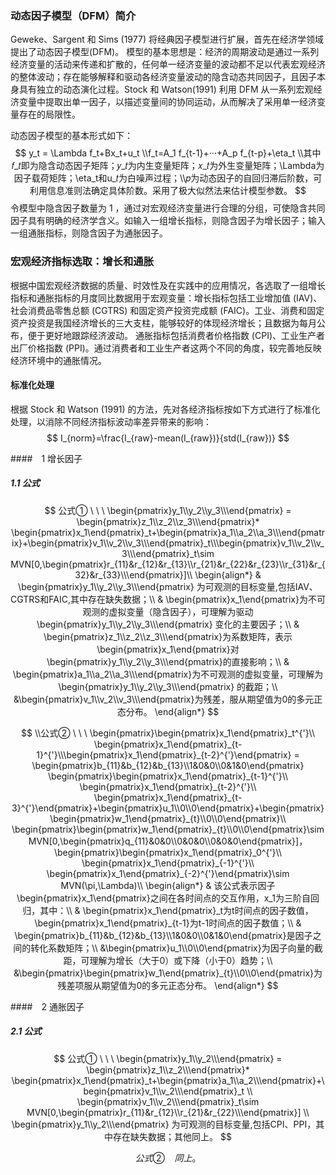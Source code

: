 ### 动态因子模型（DFM）简介

Geweke、Sargent 和 Sims (1977) 将经典因子模型进行扩展，首先在经济学领域提出了动态因子模型(DFM)。 模型的基本思想是：经济的周期波动是通过一系列经济变量的活动来传递和扩散的，任何单一经济变量的波动都不足以代表宏观经济的整体波动；存在能够解释和驱动各经济变量波动的隐含动态共同因子，且因子本身具有独立的动态演化过程。Stock 和 Watson(1991) 利用 DFM 从一系列宏观经济变量中提取出单一因子，以描述变量间的协同运动，从而解决了采用单一经济变量存在的局限性。 

动态因子模型的基本形式如下：
$$
y_t = \Lambda f_t+Bx_t+u_t
\\f_t=A_1 f_{t-1}+···+A_p f_{t-p}+\eta_t
\\其中𝑓_𝑡即为隐含动态因子矩阵；𝑦_𝑡为内生变量矩阵；𝑥_𝑡为外生变量矩阵；\Lambda为因子载荷矩阵；\eta_t和u_𝑡为白噪声过程；\\𝑝为动态因子的自回归滞后阶数，可利用信息准则法确定具体阶数。采用了极大似然法来估计模型参数。
$$
令模型中隐含因子数量为 1 ，通过对宏观经济变量进行合理的分组，可使隐含共同因子具有明确的经济学含义。如输入一组增长指标，则隐含因子为增长因子；输入一组通胀指标，则隐含因子为通胀因子。



### 宏观经济指标选取：增长和通胀 

根据中国宏观经济数据的质量、时效性及在实践中的应用情况，各选取了一组增长指标和通胀指标的月度同比数据用于宏观变量：增长指标包括工业增加值 (IAV)、社会消费品零售总额 (CGTRS) 和固定资产投资完成额 (FAIC)。工业、消费和固定资产投资是我国经济增长的三大支柱，能够较好的体现经济增长；且数据为每月公布，便于更好地跟踪经济波动。 通胀指标包括消费者价格指数 (CPI)、工业生产者出厂价格指数 (PPI)。通过消费者和工业生产者这两个不同的角度，较完善地反映经济环境中的通胀情况。

#### 标准化处理

根据 Stock 和 Watson (1991) 的方法，先对各经济指标按如下方式进行了标准化处理，以消除不同经济指标波动率差异带来的影响：
$$
I_{norm}=\frac{I_{raw}-mean(I_{raw})}{std(I_{raw})}
$$


####　1 增长因子

##### 1.1 公式

$$
公式① \ \ \ \begin{pmatrix}y_1\\y_2\\y_3\\\end{pmatrix} = \begin{pmatrix}z_1\\z_2\\z_3\\\end{pmatrix}*
\begin{pmatrix}x_1\end{pmatrix}_t+\begin{pmatrix}a_1\\a_2\\a_3\\\end{pmatrix}+\begin{pmatrix}v_1\\v_2\\v_3\\\end{pmatrix}_t\\\begin{pmatrix}v_1\\v_2\\v_3\\\end{pmatrix}_t\sim MVN[0,\begin{pmatrix}r_{11}&r_{12}&r_{13}\\r_{21}&r_{22}&r_{23}\\r_{31}&r_{32}&r_{33}\\\end{pmatrix}]\\
\begin{align*}
& \begin{pmatrix}y_1\\y_2\\y_3\\\end{pmatrix} 为可观测的目标变量,包括IAV、CGTRS和FAIC,其中存在缺失数据；\\
& \begin{pmatrix}x_1\end{pmatrix}为不可观测的虚拟变量（隐含因子），可理解为驱动\begin{pmatrix}y_1\\y_2\\y_3\\\end{pmatrix} 变化的主要因子；\\
& \begin{pmatrix}z_1\\z_2\\z_3\\\end{pmatrix}为系数矩阵，表示\begin{pmatrix}x_1\end{pmatrix}对\begin{pmatrix}y_1\\y_2\\y_3\\\end{pmatrix}的直接影响；\\
& \begin{pmatrix}a_1\\a_2\\a_3\\\end{pmatrix}为不可观测的虚拟变量，可理解为\begin{pmatrix}y_1\\y_2\\y_3\\\end{pmatrix} 的截距；\\
&\begin{pmatrix}v_1\\v_2\\v_3\\\end{pmatrix}为残差，服从期望值为0的多元正态分布。
\end{align*}
$$

$$
\\公式② \ \ \ \begin{pmatrix}\begin{pmatrix}x_1\end{pmatrix}_t^{'}\\ \begin{pmatrix}x_1\end{pmatrix}_{t-1}^{'}\\\begin{pmatrix}x_1\end{pmatrix}_{t-2}^{'}\end{pmatrix} = \begin{pmatrix}b_{11}&b_{12}&b_{13}\\1&0&0\\0&1&0\end{pmatrix} \begin{pmatrix}\begin{pmatrix}x_1\end{pmatrix}_{t-1}^{'}\\ \begin{pmatrix}x_1\end{pmatrix}_{t-2}^{'}\\ \begin{pmatrix}x_1\end{pmatrix}_{t-3}^{'}\end{pmatrix}+\begin{pmatrix}u_1\\0\\0\end{pmatrix}+\begin{pmatrix}\begin{pmatrix}w_1\end{pmatrix}_{t}\\0\\0\end{pmatrix}\\
 \begin{pmatrix}\begin{pmatrix}w_1\end{pmatrix}_{t}\\0\\0\end{pmatrix}\sim MVN[0,\begin{pmatrix}q_{11}&0&0\\0&0&0\\0&0&0\end{pmatrix}]，\begin{pmatrix}\begin{pmatrix}x_1\end{pmatrix}_0^{'}\\ \begin{pmatrix}x_1\end{pmatrix}_{-1}^{'}\\ \begin{pmatrix}x_1\end{pmatrix}_{-2}^{'}\end{pmatrix}\sim MVN(\pi,\Lambda)\\
\begin{align*}
& 该公式表示因子\begin{pmatrix}x_1\end{pmatrix}之间在各时间点的交互作用，x_1为三阶自回归，其中：\\
& \begin{pmatrix}x_1\end{pmatrix}_t为t时间点的因子数值，\begin{pmatrix}x_1\end{pmatrix}_{t-1}为t-1时间点的因子数值；\\
& \begin{pmatrix}b_{11}&b_{12}&b_{13}\\1&0&0\\0&1&0\end{pmatrix}是因子之间的转化系数矩阵；\\
&\begin{pmatrix}u_1\\0\\0\end{pmatrix}为因子向量的截距，可理解为增长（大于0）或下降（小于0）趋势；\\
&\begin{pmatrix}\begin{pmatrix}w_1\end{pmatrix}_{t}\\0\\0\end{pmatrix}为残差项服从期望值为0的多元正态分布。
\end{align*}
$$



####　2 通胀因子

##### 2.1 公式

$$
公式① \ \ \ \begin{pmatrix}y_1\\y_2\\\end{pmatrix} = \begin{pmatrix}z_1\\z_2\\\end{pmatrix}*
\begin{pmatrix}x_1\end{pmatrix}_t+\begin{pmatrix}a_1\\a_2\\\end{pmatrix}+\begin{pmatrix}v_1\\v_2\\\end{pmatrix}_t
\\
\begin{pmatrix}v_1\\v_2\\\end{pmatrix}_t\sim MVN[0,\begin{pmatrix}r_{11}&r_{12}\\r_{21}&r_{22}\\\end{pmatrix}]
\\
\begin{pmatrix}y_1\\y_2\\\end{pmatrix} 为可观测的目标变量,包括CPI、PPI，其中存在缺失数据；其他同上。
$$

$$
公式② \ \ \ \ 同上。
$$



